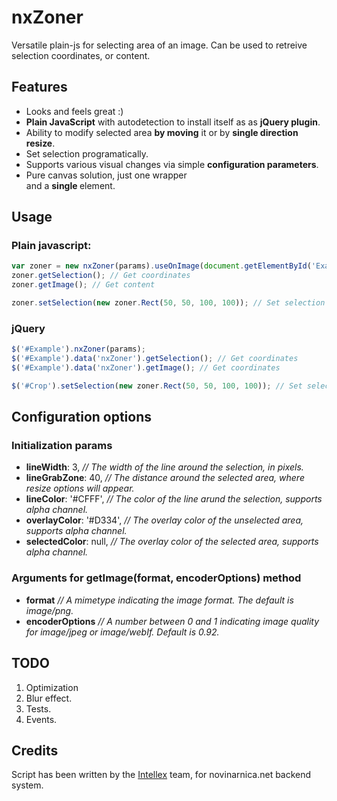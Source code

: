 # nxZoner

Versatile plain-js for selecting area of an image.
Can be used to retreive selection coordinates, or content.

## Features
* Looks and feels great :)
* __Plain JavaScript__ with autodetection to install itself as as __jQuery plugin__.
* Ability to modify selected area __by moving__ it or by __single direction resize__.
* Set selection programatically.
* Supports various visual changes via simple __configuration parameters__.
* Pure canvas solution, just one wrapper <div> and a __single <canvas>__ element.

## Usage
### Plain javascript:
```js
var zoner = new nxZoner(params).useOnImage(document.getElementById('Example'));
zoner.getSelection(); // Get coordinates
zoner.getImage(); // Get content

zoner.setSelection(new zoner.Rect(50, 50, 100, 100)); // Set selection (args: left, right, width, height)
```

### jQuery
```js
$('#Example').nxZoner(params);
$('#Example').data('nxZoner').getSelection(); // Get coordinates
$('#Example').data('nxZoner').getImage(); // Get coordinates

$('#Crop').setSelection(new zoner.Rect(50, 50, 100, 100)); // Set selection (args: left, right, width, height)
```

## Configuration options

### Initialization params
* __lineWidth__: 3, _// The width of the line around the selection, in pixels._
* __lineGrabZone__: 40, _// The distance around the selected area, where resize options will appear._
* __lineColor__: '#CFFF', _// The color of the line arund the selection, supports alpha channel._
* __overlayColor__: '#D334', _// The overlay color of the unselected area, supports alpha channel._
* __selectedColor__: null, _// The overlay color of the selected area, supports alpha channel._

### Arguments for getImage(format, encoderOptions) method
* __format__ _// A mimetype indicating the image format. The default is image/png._
* __encoderOptions__ _// A number between 0 and 1 indicating image quality for image/jpeg or image/webIf. Default is 0.92._

## TODO
1. Optimization
2. Blur effect.
2. Tests.
3. Events.


## Credits
Script has been written by the [Intellex](http://intellex.rs/en) team, for novinarnica.net backend system.

